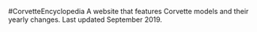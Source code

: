 #CorvetteEncyclopedia
A website that features Corvette models and their yearly changes. 
Last updated September 2019.